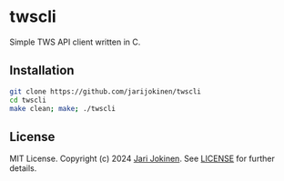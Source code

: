 # twscli

Simple TWS API client written in C.

## Installation

```bash
git clone https://github.com/jarijokinen/twscli
cd twscli
make clean; make; ./twscli
```

## License

MIT License. Copyright (c) 2024 [Jari Jokinen](https://jarijokinen.com).  See
[LICENSE](https://github.com/jarijokinen/twscli/blob/main/LICENSE.txt)
for further details.

